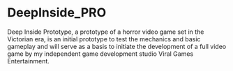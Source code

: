 # DeepInside_PRO
 Deep Inside Prototype, a prototype of a horror video game set in the Victorian era, is an initial prototype to test the mechanics and basic gameplay and will serve as a basis to initiate the development of a full video game by my independent game development studio Viral Games Entertainment.
